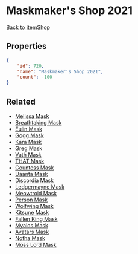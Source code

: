 # Maskmaker's Shop 2021

<no description available>

[Back to itemShop](../item-shops.md)

## Properties

```json
{
    "id": 720,
    "name": "Maskmaker's Shop 2021",
    "count": -100
}
```

## Related

- [Melissa Mask](../items/20621-melissa-mask.md)
- [Breathtaking Mask](../items/20622-breathtaking-mask.md)
- [Eulin Mask](../items/20623-eulin-mask.md)
- [Gogg Mask](../items/20624-gogg-mask.md)
- [Kara Mask](../items/20625-kara-mask.md)
- [Greg Mask](../items/20626-greg-mask.md)
- [Vath Mask](../items/20627-vath-mask.md)
- [THAT Mask](../items/20628-that-mask.md)
- [Countess Mask](../items/20629-countess-mask.md)
- [Uaanta Mask](../items/20630-uaanta-mask.md)
- [Discordia Mask](../items/20631-discordia-mask.md)
- [Ledgermayne Mask](../items/20632-ledgermayne-mask.md)
- [Meowtroid Mask](../items/20633-meowtroid-mask.md)
- [Person Mask](../items/20634-person-mask.md)
- [Wolfwing Mask](../items/20635-wolfwing-mask.md)
- [Kitsune Mask](../items/20636-kitsune-mask.md)
- [Fallen King Mask](../items/20637-fallen-king-mask.md)
- [Myalos Mask](../items/20638-myalos-mask.md)
- [Avatars Mask](../items/20639-avatars-mask.md)
- [Notha Mask](../items/20640-notha-mask.md)
- [Moss Lord Mask](../items/20641-moss-lord-mask.md)

